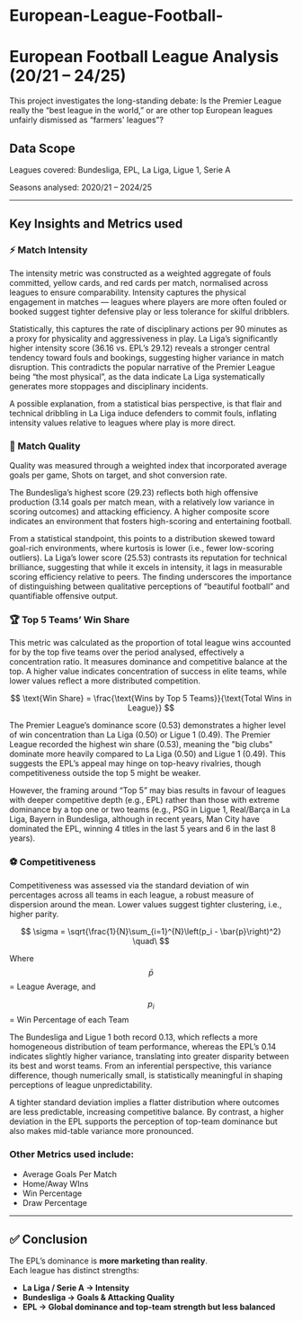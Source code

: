 # European-League-Football-

# European Football League Analysis (20/21 – 24/25)

This project investigates the long-standing debate: Is the Premier League really the “best league in the world,” or are other top European leagues unfairly dismissed as “farmers' leagues”?


## Data Scope

Leagues covered: Bundesliga, EPL, La Liga, Ligue 1, Serie A

Seasons analysed: 2020/21 – 2024/25

---
## Key Insights and Metrics used

### ⚡ Match Intensity

The intensity metric was constructed as a weighted aggregate of fouls committed, yellow cards, and red cards per match, normalised across leagues to ensure comparability. Intensity captures the physical engagement in matches — leagues where players are more often fouled or booked suggest tighter defensive play or less tolerance for skilful dribblers.

Statistically, this captures the rate of disciplinary actions per 90 minutes as a proxy for physicality and aggressiveness in play. 
La Liga’s significantly higher intensity score (36.16 vs. EPL’s 29.12) reveals a stronger central tendency toward fouls and bookings, suggesting higher variance in match disruption. This contradicts the popular narrative of the Premier League being “the most physical”, as the data indicate La Liga systematically generates more stoppages and disciplinary incidents. 

A possible explanation, from a statistical bias perspective, is that flair and technical dribbling in La Liga induce defenders to commit fouls, inflating intensity values relative to leagues where play is more direct.

### 🎯 Match Quality

Quality was measured through a weighted index that incorporated average goals per game, Shots on target, and shot conversion rate. 

The Bundesliga’s highest score (29.23) reflects both high offensive production (3.14 goals per match mean, with a relatively low variance in scoring outcomes) and attacking efficiency. A higher composite score indicates an environment that fosters high-scoring and entertaining football.

From a statistical standpoint, this points to a distribution skewed toward goal-rich environments, where kurtosis is lower (i.e., fewer low-scoring outliers). La Liga’s lower score (25.53) contrasts its reputation for technical brilliance, suggesting that while it excels in intensity, 
it lags in measurable scoring efficiency relative to peers. The finding underscores the importance of distinguishing between qualitative perceptions of “beautiful football” and quantifiable offensive output.


### 🏆 Top 5 Teams’ Win Share 

This metric was calculated as the proportion of total league wins accounted for by the top five teams over the period analysed, effectively a concentration ratio. It measures dominance and competitive balance at the top. A higher value indicates concentration of success in elite teams, while lower values reflect a more distributed competition.

$$
\text{Win Share} = \frac{\text{Wins by Top 5 Teams}}{\text{Total Wins in League}}
$$

The Premier League’s dominance score (0.53) demonstrates a higher level of win concentration than La Liga (0.50) or Ligue 1 (0.49). The Premier League recorded the highest win share (0.53), meaning the "big clubs" dominate more heavily compared to La Liga (0.50) and Ligue 1 (0.49). This suggests the EPL’s appeal may hinge on top-heavy rivalries, though competitiveness outside the top 5 might be weaker. 

However, the framing around “Top 5” may bias results in favour of leagues with deeper competitive depth (e.g., EPL) rather than those with extreme dominance by a top one or two teams (e.g., PSG in Ligue 1, Real/Barça in La Liga, Bayern in Bundesliga, although in recent years, Man City have dominated the EPL, winning 4 titles in the last 5 years and 6 in the last 8 years).


### ⚽ Competitiveness

Competitiveness was assessed via the standard deviation of win percentages across all teams in each league, a robust measure of dispersion around the mean. Lower values suggest tighter clustering, i.e., higher parity. 

$$
\sigma = \sqrt{\frac{1}{N}\sum_{i=1}^{N}\left(p_i - \bar{p}\right)^2}
\quad\
$$

Where $$\bar{p}$$ = League Average, and

$$p_i$$  = Win Percentage of each Team

The Bundesliga and Ligue 1 both record 0.13, which reflects a more homogeneous distribution of team performance, whereas the EPL’s 0.14 indicates slightly higher variance, translating into greater disparity between its best and worst teams. From an inferential perspective, this variance difference, though numerically small, is statistically meaningful in shaping perceptions of league unpredictability. 

A tighter standard deviation implies a flatter distribution where outcomes are less predictable, increasing competitive balance. By contrast, a higher deviation in the EPL supports the perception of top-team dominance but also makes mid-table variance more pronounced.


### Other Metrics used include:
* Average Goals Per Match
* Home/Away WIns
* Win Percentage
* Draw Percentage

---


## ✅ Conclusion
The EPL’s dominance is **more marketing than reality**.  
Each league has distinct strengths:
- **La Liga / Serie A → Intensity**
- **Bundesliga → Goals & Attacking Quality**
- **EPL → Global dominance and top-team strength but less balanced**

